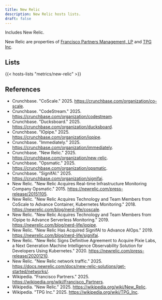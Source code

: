 ```yaml
---
title: New Relic
description: New Relic hosts lists.
draft: false
---
```


Includes New Relic.

New Relic are properties of [Francisco Partners Management, LP](https://franciscopartners.com/) and [TPG Inc](https://tpg.com/).

## Lists

{{< hosts-lists "metrics/new-relic" >}}

## References

+ Crunchbase. "CoScale." 2025. https://crunchbase.com/organization/co-scale.
+ Crunchbase. "CodeStream." 2025. https://crunchbase.com/organization/codestream.
+ Crunchbase. "Ducksboard." 2025. https://crunchbase.com/organization/ducksboard.
+ Crunchbase. "IOpipe." 2025. https://crunchbase.com/organization/iopipe.
+ Crunchbase. "Immediately." 2025. https://crunchbase.com/organization/immediately.
+ Crunchbase. "New Relic." 2025. https://crunchbase.com/organization/new-relic.
+ Crunchbase. "Opsmatic." 2025. https://crunchbase.com/organization/opsmatic.
+ Crunchbase. "SignifAI." 2025. https://crunchbase.com/organization/signifai.
+ New Relic. "New Relic Acquires Real-time Infrastructure Monitoring Company Opsmatic." 2015. https://newrelic.com/press-release/20151105.
+ New Relic. "New Relic Acquires Technology and Team Members from CoScale to Advance Container, Kubernetes Monitoring." 2018. https://newrelic.com/blog/nerd-life/coscale.
+ New Relic. "New Relic Acquires Technology and Team Members from IOpipe to Advance Serverless Monitoring." 2019. https://newrelic.com/blog/nerd-life/iopipe.
+ New Relic. "New Relic Has Acquired SignifAI to Advance AIOps." 2019. https://newrelic.com/blog/nerd-life/signifai.
+ New Relic. "New Relic Signs Definitive Agreement to Acquire Pixie Labs, a Next Generation Machine Intelligence Observability Solution for Developers Using Kubernetes." 2020. https://newrelic.com/press-release/20201210.
+ New Relic. "New Relic network traffic." 2025. https://docs.newrelic.com/docs/new-relic-solutions/get-started/networks/.
+ Wikipedia. "Francisco Partners." 2025. https://wikipedia.org/wiki/Francisco_Partners.
+ Wikipedia. "New Relic." 2025. https://wikipedia.org/wiki/New_Relic.
+ Wikipedia. "TPG Inc." 2025. https://wikipedia.org/wiki/TPG_Inc.
